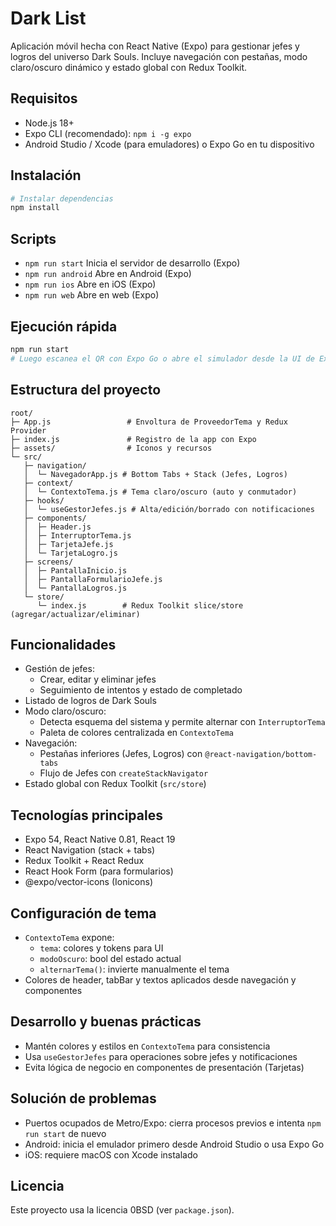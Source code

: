 # Dark List

Aplicación móvil hecha con React Native (Expo) para gestionar jefes y logros del universo Dark Souls. Incluye navegación con pestañas, modo claro/oscuro dinámico y estado global con Redux Toolkit.

## Requisitos
- Node.js 18+
- Expo CLI (recomendado): `npm i -g expo`
- Android Studio / Xcode (para emuladores) o Expo Go en tu dispositivo

## Instalación
```bash
# Instalar dependencias
npm install
```

## Scripts
- `npm run start` Inicia el servidor de desarrollo (Expo)
- `npm run android` Abre en Android (Expo)
- `npm run ios` Abre en iOS (Expo)
- `npm run web` Abre en web (Expo)

## Ejecución rápida
```bash
npm run start
# Luego escanea el QR con Expo Go o abre el simulador desde la UI de Expo
```

## Estructura del proyecto
```
root/
├─ App.js                 # Envoltura de ProveedorTema y Redux Provider
├─ index.js               # Registro de la app con Expo
├─ assets/                # Iconos y recursos
└─ src/
   ├─ navigation/
   │  └─ NavegadorApp.js # Bottom Tabs + Stack (Jefes, Logros)
   ├─ context/
   │  └─ ContextoTema.js # Tema claro/oscuro (auto y conmutador)
   ├─ hooks/
   │  └─ useGestorJefes.js # Alta/edición/borrado con notificaciones
   ├─ components/
   │  ├─ Header.js
   │  ├─ InterruptorTema.js
   │  ├─ TarjetaJefe.js
   │  └─ TarjetaLogro.js
   ├─ screens/
   │  ├─ PantallaInicio.js
   │  ├─ PantallaFormularioJefe.js
   │  └─ PantallaLogros.js
   └─ store/
      └─ index.js        # Redux Toolkit slice/store (agregar/actualizar/eliminar)
```

## Funcionalidades
- Gestión de jefes:
  - Crear, editar y eliminar jefes
  - Seguimiento de intentos y estado de completado
- Listado de logros de Dark Souls
- Modo claro/oscuro:
  - Detecta esquema del sistema y permite alternar con `InterruptorTema`
  - Paleta de colores centralizada en `ContextoTema`
- Navegación:
  - Pestañas inferiores (Jefes, Logros) con `@react-navigation/bottom-tabs`
  - Flujo de Jefes con `createStackNavigator`
- Estado global con Redux Toolkit (`src/store`)

## Tecnologías principales
- Expo 54, React Native 0.81, React 19
- React Navigation (stack + tabs)
- Redux Toolkit + React Redux
- React Hook Form (para formularios)
- @expo/vector-icons (Ionicons)

## Configuración de tema
- `ContextoTema` expone:
  - `tema`: colores y tokens para UI
  - `modoOscuro`: bool del estado actual
  - `alternarTema()`: invierte manualmente el tema
- Colores de header, tabBar y textos aplicados desde navegación y componentes

## Desarrollo y buenas prácticas
- Mantén colores y estilos en `ContextoTema` para consistencia
- Usa `useGestorJefes` para operaciones sobre jefes y notificaciones
- Evita lógica de negocio en componentes de presentación (Tarjetas)

## Solución de problemas
- Puertos ocupados de Metro/Expo: cierra procesos previos e intenta `npm run start` de nuevo
- Android: inicia el emulador primero desde Android Studio o usa Expo Go
- iOS: requiere macOS con Xcode instalado

## Licencia
Este proyecto usa la licencia 0BSD (ver `package.json`).
